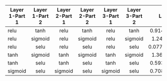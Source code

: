 
|Layer 1-Part 1| Layer 1-Part 2| Layer 2-Part 1| Layer 2-Part 2| Layer 3-Part 1| Layer 3-Part 2| Loss Iter 1| Loss Iter 2	| Loss Iter 3	|Loss Iter 4	|Loss Iter 5	|Loss Iter 6 | Loss Iter 7	|Loss Iter 8	|Loss Iter 9	|Loss Iter 10| Average Loss	| Accuracy|
|---------|:-------:|:-------:|:-------:|:-------:|:-------:|:-------:|:-----:|:-----:|:-----:|:-----:|:-----:|:-----:|:-----:|:-----:|:-----:| -----:| ------:|
| relu	| tanh	| relu	| tanh	| relu	| tanh	| 0.914719521999	| 0.53836864233	| 0.773382902145 |  0.662172496319		|  0.661959826946	|  0.766116321087		| 0.5430970788	|  0.562383770943	| 0.592531621456	| 0.688040733337 | 0.6508	| 97.04%|
| relu	| sigmoid	| relu	| sigmoid	| relu	| sigmoid	| 1.24132835865	| 0.787594497204		|  0.846741020679	|  0.704000532627		|  0.76868981123	|  0.777830183506		|  0.800184190273	|  0.804872810841		|  0.756816327572		| 0.930712044239	| 0.7760	| 96.11%|
| relu	| selu	| relu	| selu	| relu	| selu	| 0.0773283988237	| 0.154749378562		|  0.132085725665	|  0.011059679091		|  0.0867554545403	|  0.00527872797102	|  0.00371734169312	|  0.0435444712639		|  0.0224491767585	| 0.003282097633939	| 0.0654	| 98.02%|
| tanh	| sigmoid	| tanh	| sigmoid	| tanh	| sigmoid	| 1.36494612694	| 1.2853872776 |  1.32824385166	| 1.25652241707		|  1.30516946316	|  1.2609783411		|  1.22718274593	| 1.2163336277 |  1.27605998516		| 1.20575857162	| 1.2444	| 95.33%|
| tanh	| selu	| tanh	| selu	| tanh	| selu	| 0.593586087227	| 0.354298621416	| 0.382169932127	|  0.526439487934		|  0.231354162097	| 0.314209520817	|  0.409769177437	| 0.370628267527	| 0.315744608641	| 0.417527884245	| 0.3919 | 97.33%|
| sigmoid	| selu	| sigmoid	| selu	| sigmoid	| selu | 0.708123505116	| 0.658582568169	|  0.874714910984	|  0.91932952404	|  0.684608817101	|  0.695448517799	| 0.450634628534	|  0.498519301414	|  0.642447769642	| 0.528583467007	| 0.6076	| 96.56%|
